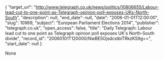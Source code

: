 {
  "target_url": "http://www.telegraph.co.uk/news/politics/10806655/Labour-lead-cut-to-one-point-as-Telegraph-opinion-poll-exposes-UKs-North-South", 
  "description": null, 
  "end_date": null, 
  "date": "2006-01-01T12:00:00", 
  "slug": 10969, 
  "subject": "European Parliament Elections 2014", 
  "publisher": "telegraph.co.uk", 
  "open_access": false, 
  "title": "Daily Telegraph: Labour lead cut to one point as Telegraph opinion poll exposes UK's North-South divide", 
  "record_id": "20060101T120000/NwBE5OjsdcstbiTRkzKS9g==", 
  "start_date": null
}

None